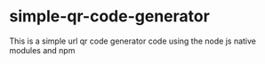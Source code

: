# simple-qr-code-generator
This is a simple url qr code generator code using the node js native modules and npm 
